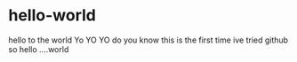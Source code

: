 # hello-world
hello to the world
Yo YO YO 
do you know
this is the first time ive tried github
so hello
....world
